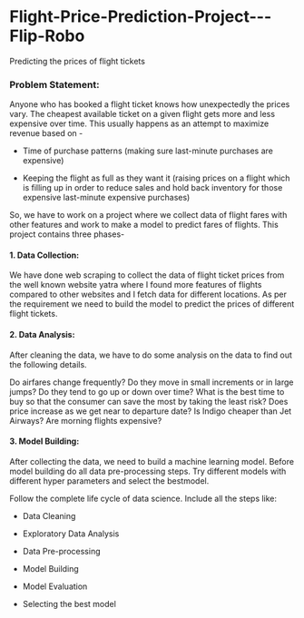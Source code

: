 # Flight-Price-Prediction-Project---Flip-Robo

Predicting the prices of flight tickets

### Problem Statement:

Anyone who has booked a flight ticket knows how unexpectedly the prices vary. The cheapest available ticket on a given flight gets more and less expensive over time. This usually happens as an attempt to maximize revenue based on -

- Time of purchase patterns (making sure last-minute purchases are expensive)

- Keeping the flight as full as they want it (raising prices on a flight which is filling up in order to reduce sales and hold back inventory for those expensive last-minute expensive purchases)

So, we have to work on a project where we collect data of flight fares with other features and work to make a model to predict fares of flights. This project contains three phases-

#### 1. Data Collection:
We have done web scraping to collect the data of flight ticket prices from the well known website yatra where I found more features of flights compared to other websites and I fetch data for different locations. As per the requirement we need to build the model to predict the prices of different flight tickets.

#### 2. Data Analysis:
After cleaning the data, we have to do some analysis on the data to find out the following details.

Do airfares change frequently? Do they move in small increments or in large jumps? Do they tend to go up or down over time? What is the best time to buy so that the consumer can save the most by taking the least risk? Does price increase as we get near to departure date? Is Indigo cheaper than Jet Airways? Are morning flights expensive?

#### 3. Model Building:
After collecting the data, we need to build a machine learning model. Before model building do all data pre-processing steps. Try different models with different hyper parameters and select the bestmodel.

Follow the complete life cycle of data science. Include all the steps like:

- Data Cleaning

- Exploratory Data Analysis

- Data Pre-processing

- Model Building

- Model Evaluation

- Selecting the best model
